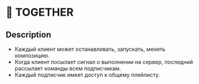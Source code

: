 # 🌱 TOGETHER

## Description

- Каждый клиент может останавливать, запускать, менять
композицию.
- Когда клиент посылает сигнал о выполнении на сервер,
последний рассылает команды всем подписчикам.
- Каждый подписчик имеет доступ к общему плейлисту.
